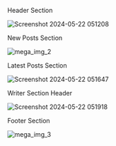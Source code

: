 Header Section

![Screenshot 2024-05-22 051208](https://github.com/Am1nn/Mega-News/assets/129307929/14aad8c6-ec18-4367-9beb-5c96fad995e5)

New Posts Section

![mega_img_2](https://github.com/Am1nn/Mega-News/assets/129307929/b859fd8f-ea4f-46d1-928f-0a6629ee0ab2)

Latest Posts Section

![Screenshot 2024-05-22 051647](https://github.com/Am1nn/Mega-News/assets/129307929/9d1e954b-8677-42aa-91fa-410435ab0c6e)

Writer Section Header

![Screenshot 2024-05-22 051918](https://github.com/Am1nn/Mega-News/assets/129307929/202a16c6-16e1-4a66-89ef-3e6a7bb4bb9b)

Footer Section

![mega_img_3](https://github.com/Am1nn/Mega-News/assets/129307929/a47dbf32-8d5d-43f5-b708-565cbeb90655)
